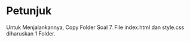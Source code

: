 # Petunjuk

Untuk Menjalankannya, Copy Folder Soal 7. File index.html dan style.css diharuskan 1 Folder.
